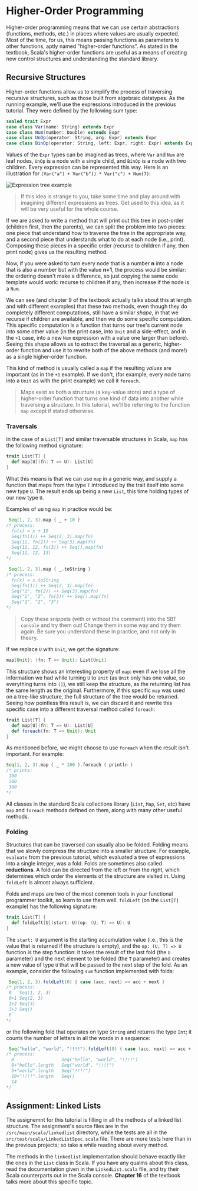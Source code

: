# Higher-Order Programming

Higher-order programming means that we can use certain abstractions (functions, methods, etc.) in places where values are usually expected. Most of the time, for us, this means passing functions as parameters to other functions, aptly named "higher-order functions". As stated in the textbook, Scala's higher-order functions are useful as a means of creating new control structures and understanding the standard library.

## Recursive Structures

Higher-order functions allow us to simplify the process of traversing recursive structures, such as those built from algebraic datatypes. As the running example, we'll use the expressions introduced in the previous tutorial. They were defined by the following sum type:

```scala
sealed trait Expr
case class Var(name: String) extends Expr
case class Num(number: Double) extends Expr
case class UnOp(operator: String, arg: Expr) extends Expr
case class BinOp(operator: String, left: Expr, right: Expr) extends Expr
```

Values of the `Expr` types can be imagined as trees, where `Var` and `Num` are leaf nodes, `UnOp` is a node with a single child, and `BinOp` is a node with two children. Every expression can be represented this way. Here is an illustration for `(Var("a") + Var("b")) * Var("c") + Num(7)`:

![Expression tree example](https://upload.wikimedia.org/wikipedia/commons/thumb/9/98/Exp-tree-ex-11.svg/250px-Exp-tree-ex-11.svg.png)

> If this idea is strange to you, take some time and play around with imagining different expressions as trees. Get used to this idea, as it will be very useful for the whole course.

If we are asked to write a method that will print out this tree in post-order (children first, then the parents), we can split the problem into two pieces: one piece that understand how to traverse the tree in the appropriate way, and a second piece that understands what to do at each node (i.e., print). Composing these pieces in a specific order (recurse to children if any, then print node) gives us the resulting method.

Now, if you were asked to turn every node that is a number **n** into a node that is also a number but with the value  **n+1**, the process would be similar: the ordering doesn't make a difference, so just copying the same code template would work: recurse to children if any, then increase if the node is a `Num`.

We can see (and chapter 9 of the textbook actually talks about this at length and with different examples) that these two methods, even though they do completely different computations, still have a similar _shape_, in that we recurse if children are available, and then we do some specific computation. This specific computation is a function that turns our tree's current node into some other value (in the print case, into `Unit` and a side-effect, and in the `+1` case, into a new `Num` expression with a value one larger than before). Seeing this shape allows us to extract the traversal as a generic, higher-order function and use it to rewrite both of the above methods (and more!) as a single higher-order function.

This kind of method is usually called a `map` if the resulting _values_ are important (as in the `+1` example). If we don't, (for example, every node turns into a `Unit` as with the print example) we call it `foreach`.

> Maps exist as both a structure (a key-value store) and a type of higher-order function that turns one kind of data into another while traversing a structure. In this tutorial, we'll be referring to the function `map` except if stated otherwise.

### Traversals

In the case of a `List[T]` and similar traversable structures in Scala, `map` has the following method signature:

```scala
trait List[T] {
  def map[U](fn: T => U): List[U]
}
```

What this means is that we can use `map` in a generic way, and supply a function that maps from the type `T` introduced by the trait itself into some new type `U`. The result ends up being a new `List`, this time holding types of our new type `U`.

Examples of using `map` in practice would be:

```scala
 Seq(1, 2, 3).map { _ + 10 }
/* process:
  fn(x) = x + 10
  Seq(fn(1)) ++ Seq(2, 3).map(fn)
  Seq(11, fn(2)) ++ Seq(3).map(fn)
  Seq(11, 12, fn(3)) ++ Seq().map(fn)
  Seq(11, 12, 13)
*/

 Seq(1, 2, 3).map { _.toString }
/* process:
  fn(x) = x.toString
  Seq(fn(1)) ++ Seq(2, 3).map(fn)
  Seq("1", fn(2)) ++ Seq(3).map(fn)
  Seq("1", "2", fn(3)) ++ Seq().map(fn)
  Seq("1", "2", "3")
*/
```

> Copy these snippets (with or without the comment) into the SBT `console` and try them out! Change them in some way and try them again. Be sure you understand these in practice, and not only in theory.

If we replace `U` with `Unit`, we get the signature:

```scala
map[Unit]: (fn: T => Unit): List[Unit]
```

This structure shows an interesting property of `map`: even if we lose all the information we had while turning `U` to `Unit` (as `Unit` only has one value, so everything turns into `()`), we still keep the structure, as the returning list has the same length as the original. Furthermore, if this specific `map` was used on a tree-like structure, the full structure of the tree would be returned. Seeing how pointless this result is, we can discard it and rewrite this specific case into a different traversal method called `foreach`:

```scala
trait List[T] {
  def map[U](fn: T => U): List[U]
  def foreach(fn: T => Unit): Unit
}
```

As mentioned before, we might choose to use `foreach` when the result isn't important. For example:

```scala
Seq(1, 2, 3).map { _ * 100 }.foreach { println }
/* prints:
 100
 200
 300
*/
```

All classes in the standard Scala collections library (`List`, `Map`, `Set`, etc) have `map` and `foreach` methods defined on them, along with many other useful methods.

### Folding

Structures that can be traversed can usually also be folded. Folding means that we slowly compress the structure into a smaller structure. For example, `evaluate` from the previous tutorial, which evaluated a tree of expressions into a single integer, was a fold. Folds are sometimes also called **reductions**. A fold can be directed from the left or from the right, which determines which order the elements of the structure are visited in. Using `foldLeft` is almost always sufficient.

Folds and maps are two of the most common tools in your functional programmer toolkit, so learn to use them well. `foldLeft` (on the `List[T]` example) has the following signature:

```scala
trait List[T] {
  def foldLeft[U](start: U)(op: (U, T) => U): U
}
```

The `start: U` argument is the starting accumulation value (i.e., this is the value that is returned if the structure is empty), and the `op: (U, T) => U` function is the step function: it takes the result of the last fold (the `U` parameter) and the next element to be folded (the `T` parameter) and creates a new value of type `U` that will be passed to the next step of the fold. As an example, consider the following `sum` function implemented with folds:

```scala
 Seq(1, 2, 3).foldLeft(0) { case (acc, next) => acc + next }
/* process:
 0   Seq(1, 2, 3)
 0+1 Seq(2, 3)
 1+2 Seq(3)
 3+3 Seq()
 6
*/
```

or the following fold that operates on type `String` and returns the type `Int`; it counts the number of letters in all the words in a sequence:

```scala
 Seq("hello", "world", "!!!!").foldLeft(0) { case (acc, next) => acc + next.length }
/* process:
  0                  Seq("hello", "world", "!!!!")
  0+"hello".length   Seq("world", "!!!!")
  5+"world".length   Seq("!!!!")
  10+"!!!!".length   Seq()
  14
*/
```

## Assignment: Linked Lists

The assignemnt for this tutorial is filling in all the methods of a linked list structure. The assignment's source files are in the `/src/main/scala/linkedlist` directory, while the tests are all in the `src/test/scala/LinkedListSpec.scala` file. There are more tests here than in the previous projects; so take a while reading about every method.

The methods in the `linkedlist` implementation should behave exactly like the ones in the `List` class in Scala. If you have any qualms about this class, read the documentation given in the `LinkedList.scala` file, and try their Scala counterparts out in the Scala console. **Chapter 16** of the textbook talks more about this specific topic.
